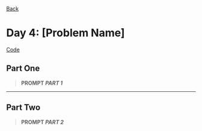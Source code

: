 [Back](../README.md)

# Day 4: [Problem Name]

[Code](./index.js)

## Part One

> **PROMPT _PART 1_**

---

## Part Two

> **PROMPT _PART 2_**